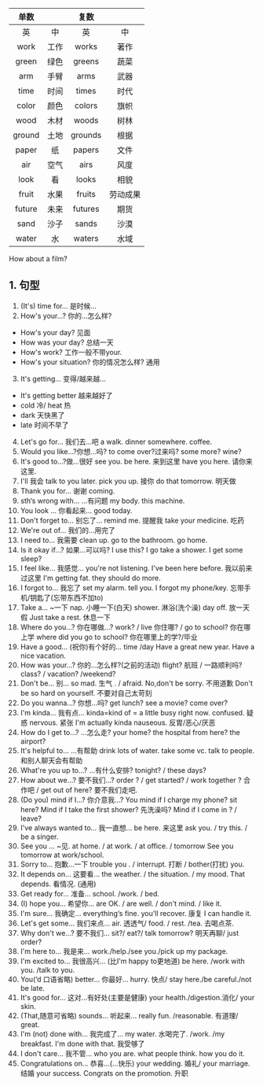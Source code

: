 
|   **单数**     |          |   **复数**   |         |
| :---------------: | :--------: | :------------: | :-------: |
| 英              | 中       | 英           | 中      |
work |   工作   | works | 著作
green | 绿色|greens|蔬菜
arm|手臂|arms|武器
time|时间|times|时代
color|颜色|colors|旗帜
wood|木材|woods|树林
ground|土地|grounds|根据
paper|纸|papers|文件
air|空气|airs|风度
look|看|looks|相貌
fruit|水果|fruits|劳动成果
future|未来|futures|期货
sand|沙子|sands|沙漠
water|水|waters|水域

How about a film?
## 1. 句型
1. (It's) time for... 是时候...
2. How's your...? 你的...怎么样? 
- How's your day? 见面
- How was your day? 总结一天
- How's work? 工作一般不带your.
- How's your situation? 你的情况怎么样? 通用
3. It's getting... 变得/越来越...
- It's getting better 越来越好了
- cold 冷/ heat 热
- dark 天快黑了
- late 时间不早了
4. Let's go for... 我们去...吧
a walk. 
dinner somewhere. 
coffee. 
5. Would you like...?你想...吗?
to come over?过来吗?
some more? 
wine?
6. It's good to...?做...很好
see you.
be here. 来到这里
have you here. 请你来这里.
7. I'll 我会
talk to you later.
pick you up. 接你
do that tomorrow. 明天做
8. Thank you for... 谢谢
coming. 
9. sth‘s wrong with... ...有问题
my body.
this machine.
10. You look ... 你看起来...
good today.
11. Don't forget to... 别忘了...
remind me. 提醒我
take your medicine. 吃药
12. We're out of... 我们的...用完了
13. I need to... 我需要
clean up.
go to the bathroom. 
go home. 
14. Is it okay if...? 如果...可以吗?
I use this?
I go take a shower.
I get some sleep?
15. I feel like... 我感觉...
you're not listening.
I've been here before. 我以前来过这里
I'm getting fat.
they should do more.
16. I forgot to... 我忘了
set my alarm.
tell you.
I forgot my phone/key. 忘带手机/钥匙了(忘带东西不加to)
17. Take a... ~一下
nap. 小睡一下(白天)
shower. 淋浴(洗个澡)
day off. 放一天假
Just take a rest. 休息一下
18. Where do you...? 你在哪做...?
work? / live 你住哪? / go to school? 你在哪上学
where did you go to school? 你在哪里上的学?/毕业
19. Have a good... (祝你)有个好的...
time /day 
Have a great new year.
Have a nice vacation. 
20. How was your...? 你的...怎么样?(之前的活动)
flight? 航班 / 一路顺利吗?
class? / vacation?  /weekend? 
21. Don't be... 别...
so mad. 生气 . / afraid. 
No,don't be sorry. 不用道歉
Don't be so hard on yourself. 不要对自己太苛刻
22. Do you wanna...? 你想...吗?
get lunch? 
see a movie?
come over?
23. I'm kinda... 我有点...
kinda=kind of = a little
busy right now.
confused. 疑惑
nervous. 紧张
I'm actually kinda nauseous. 反胃/恶心/厌恶
24. How do I get to...? ...怎么走?
your home?
the hospital from here?
the airport?
25. It's helpful to... ...有帮助
drink lots of water.
take some vc.
talk to people. 和别人聊天会有帮助
26. What're you up to...? ...有什么安排?
tonight? / these days?
27. How about we...? 要不我们...?
order ? / get started? / work together ? 合作吧 / get out of here? 要不我们走吧.
28. (Do you) mind if I...? 你介意我...?
You mind if I charge my phone?
sit here?
Mind if I take the first shower? 先洗澡吗?
Mind if I come in ? / leave?
29. I've always wanted to... 我一直想...
be here. 来这里
ask you.  / try this. / be a singer.
30. See you ... ~见. 
at home. / at work. / at office. / tomorrow
See you tomorrow at work/school.
31. Sorry to... 抱歉...一下
trouble you . / interrupt. 打断 / bother(打扰) you. 
32. It depends on... 这要看...
the weather. / the situation. / my mood.
That depends. 看情况. (通用)
33. Get ready for... 准备...
school. /work. / bed. 
34. (I) hope you... 希望你...
are OK.  / are well. / don't mind. / like it.
35. I'm sure... 我确定...
everything‘s fine.
you'll recover. 康复
I can handle it.
36. Let's get some... 我们来点...
air. 透透气/ food. / rest. /tea. 去喝点茶.
37. Why don't we...? 要不我们...
sit?/ eat?/ talk tomorrow? 明天再聊/ just order?
38. I'm here to... 我是来...
work./help./see you./pick up my package. 
39. I'm excited to... 我很高兴... (比I'm happy to更地道)
be here. /work with you. /talk to you. 
40. You(‘d 口语省略) better... 你最好...
hurry. 快点/ stay here./be careful./not be late.
41. It's good for... 这对...有好处(主要是健康)
your health./digestion.消化/ your skin.  
42. (That,随意可省略) sounds... 听起来...
really fun. /reasonable. 有道理/ great.
43. I'm (not) done with... 我完成了...
my water. 水喝完了. /work. /my breakfast. 
I'm done with that. 我受够了
44. I don't care... 我不管...
who you are. 
what people think.
how you do it.
45. Congratulations on... 恭喜...(...快乐)
your wedding. 婚礼/ your marriage. 结婚
your success.
Congrats on the promotion. 升职



